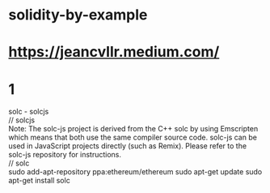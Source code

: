 # solidity-by-example

# https://jeancvllr.medium.com/

# 1
solc - solcjs
<br />
// solcjs
<br />
Note: The solc-js project is derived from the C++ solc by using Emscripten which means that both use the same compiler source code. solc-js can be used in JavaScript projects directly (such as Remix). Please refer to the solc-js repository for instructions.
<br />
// solc
<br />
sudo add-apt-repository ppa:ethereum/ethereum
sudo apt-get update
sudo apt-get install solc
